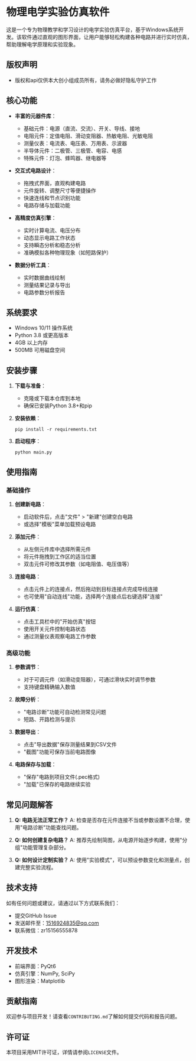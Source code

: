 # 物理电学实验仿真软件

这是一个专为物理教学和学习设计的电学实验仿真平台，基于Windows系统开发。该软件通过直观的图形界面，让用户能够轻松构建各种电路并进行实时仿真，帮助理解电学原理和实验现象。

## 版权声明
- 版权和api仅供本大创小组成员所有，请务必做好隐私守护工作

## 核心功能

- **丰富的元器件库**：
  - 基础元件：电源（直流、交流）、开关、导线、接地
  - 电阻元件：定值电阻、滑动变阻器、热敏电阻、光敏电阻
  - 测量仪表：电流表、电压表、万用表、示波器
  - 半导体元件：二极管、三极管、电容、电感
  - 特殊元件：灯泡、蜂鸣器、继电器等

- **交互式电路设计**：
  - 拖拽式界面，直观构建电路
  - 元件旋转、调整尺寸等便捷操作
  - 快速连线和节点识别功能
  - 电路存储与加载功能

- **高精度仿真引擎**：
  - 实时计算电流、电压分布
  - 动态显示电路工作状态
  - 支持瞬态分析和稳态分析
  - 准确模拟各种物理现象（如短路保护）

- **数据分析工具**：
  - 实时数据曲线绘制
  - 测量结果记录与导出
  - 电路参数分析报告

## 系统要求

- Windows 10/11 操作系统
- Python 3.8 或更高版本
- 4GB 以上内存
- 500MB 可用磁盘空间

## 安装步骤

1. **下载与准备**：
   - 克隆或下载本仓库到本地
   - 确保已安装Python 3.8+和pip

2. **安装依赖**：
   ```
   pip install -r requirements.txt
   ```

3. **启动程序**：
   ```
   python main.py
   ```

## 使用指南

### 基础操作

1. **创建新电路**：
   - 启动软件后，点击"文件" > "新建"创建空白电路
   - 或选择"模板"菜单加载预设电路

2. **添加元件**：
   - 从左侧元件库中选择所需元件
   - 将元件拖拽到工作区的适当位置
   - 双击元件可修改其参数（如电阻值、电压值等）

3. **连接电路**：
   - 点击元件上的连接点，然后拖动到目标连接点完成导线连接
   - 也可使用"自动连线"功能，选择两个连接点后右键选择"连接"

4. **运行仿真**：
   - 点击工具栏中的"开始仿真"按钮
   - 使用开关元件控制电路状态
   - 通过测量仪表观察电路工作参数

### 高级功能

1. **参数调节**：
   - 对于可调元件（如滑动变阻器），可通过滑块实时调节参数
   - 支持键盘精确输入数值

2. **故障分析**：
   - "电路诊断"功能可自动检测常见问题
   - 短路、开路检测与提示

3. **数据导出**：
   - 点击"导出数据"保存测量结果到CSV文件
   - "截图"功能可保存当前电路图像

4. **电路保存与加载**：
   - "保存"电路到项目文件(.pec格式)
   - "加载"已保存的电路继续实验

## 常见问题解答

1. **Q: 电路无法正常工作？**
   A: 检查是否存在元件连接不当或参数设置不合理，使用"电路诊断"功能查找问题。

2. **Q: 如何创建复杂电路？**
   A: 推荐先绘制简图，从电源开始逐步构建，使用"分组"功能管理复杂部分。

3. **Q: 如何设计定制实验？**
   A: 使用"实验模式"，可以预设参数变化和测量点，创建完整实验流程。

## 技术支持

如有任何问题或建议，请通过以下方式联系我们：
- 提交GitHub Issue
- 发送邮件至：1516924835@qq.com
- 联系微信：zr15156555878

## 开发技术

- 前端界面：PyQt6
- 仿真引擎：NumPy, SciPy
- 图形渲染：Matplotlib

## 贡献指南

欢迎参与项目开发！请查看`CONTRIBUTING.md`了解如何提交代码和报告问题。

## 许可证

本项目采用MIT许可证，详情请参阅`LICENSE`文件。 